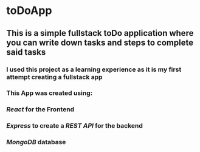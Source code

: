 # toDoApp
## This is a simple fullstack toDo application where you can write down tasks and steps to complete said tasks

### I used this project as a learning experience as it is my first attempt creating a fullstack app

### This App was created using:
###  ***React*** for the Frontend
###  ***Express*** to create a ***REST API*** for the backend
###  ***MongoDB*** database
